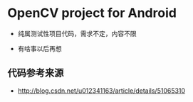  # OpenCV project for Android

 * 纯属测试性项目代码，需求不定，内容不限
 
 * 有啥事以后再想


 ## 代码参考来源
 * http://blog.csdn.net/u012341163/article/details/51065310